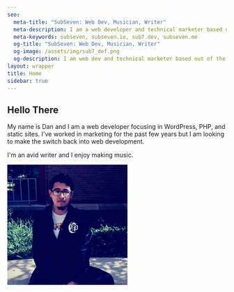 ```yaml
---
seo:
  meta-title: "SubSeven: Web Dev, Musician, Writer"
  meta-description: I am a web developer and technical marketer based out of the midwest.
  meta-keywords: subseven, subseven.io, sub7.dev, subseven.me
  og-title: "SubSeven: Web Dev, Musician, Writer"
  og-image: /assets/img/sub7_def.png
  og-description: I am web dev and technical marketer based out of the midwest.
layout: wrapper
title: Home
sidebar: true
---
```

<section markdown="1"> 

## Hello There

My name is Dan and I am a web developer focusing in WordPress, PHP, and static sites. I've worked in marketing for the past few years but I am looking to make the switch back into web development.

I'm an avid writer and I enjoy making music. 

<img src="/assets/img/uploads/site/site_daniel.png" alt="A picture of me" class="img-fluid">

</section>